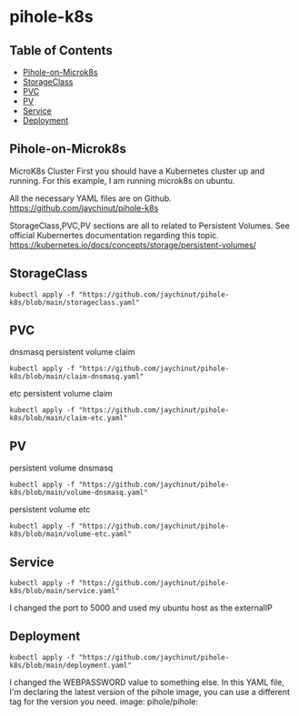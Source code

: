 # pihole-k8s

## Table of Contents
- [Pihole-on-Microk8s](#Pihole-on-Microk8s)
- [StorageClass](#StorageClass)
- [PVC](#PVC)
- [PV](#PV)
- [Service](#Service)
- [Deployment](#Deployment)

## Pihole-on-Microk8s
MicroK8s Cluster
First you should have a Kubernetes cluster up and running.  For this example, I am running microk8s on ubuntu.

All the necessary YAML files are on Github. https://github.com/jaychinut/pihole-k8s

StorageClass,PVC,PV sections are all to related to Persistent Volumes.  See official Kubernertes documentation regarding this topic.
https://kubernetes.io/docs/concepts/storage/persistent-volumes/

## StorageClass
`kubectl apply -f "https://github.com/jaychinut/pihole-k8s/blob/main/storageclass.yaml"`

## PVC
dnsmasq persistent volume claim

`kubectl apply -f "https://github.com/jaychinut/pihole-k8s/blob/main/claim-dnsmasq.yaml"`

etc persistent volume claim

`kubectl apply -f "https://github.com/jaychinut/pihole-k8s/blob/main/claim-etc.yaml"`

## PV
persistent volume dnsmasq

`kubectl apply -f "https://github.com/jaychinut/pihole-k8s/blob/main/volume-dnsmasq.yaml"`

persistent volume etc

`kubectl apply -f "https://github.com/jaychinut/pihole-k8s/blob/main/volume-etc.yaml"`

## Service

`kubectl apply -f "https://github.com/jaychinut/pihole-k8s/blob/main/service.yaml"`

I changed the port to 5000 and used my ubuntu host as the externalIP

## Deployment

`kubectl apply -f "https://github.com/jaychinut/pihole-k8s/blob/main/deployment.yaml"`

I changed the WEBPASSWORD value to something else.
In this YAML file, I'm declaring the latest version of the pihole image, you can use a different tag for the version you need.
image: pihole/pihole:<TAG>